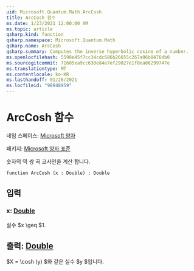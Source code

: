 ```yaml
---
uid: Microsoft.Quantum.Math.ArcCosh
title: ArcCosh 함수
ms.date: 1/23/2021 12:00:00 AM
ms.topic: article
qsharp.kind: function
qsharp.namespace: Microsoft.Quantum.Math
qsharp.name: ArcCosh
qsharp.summary: Computes the inverse hyperbolic cosine of a number.
ms.openlocfilehash: 5598e45f7cc34cdc686b26655c267a06b8476db0
ms.sourcegitcommit: 71605ea9cc630e84e7ef29027e1f0ea06299747e
ms.translationtype: MT
ms.contentlocale: ko-KR
ms.lasthandoff: 01/26/2021
ms.locfileid: "98848959"
---
```

# <a name="arccosh-function"></a>ArcCosh 함수

네임 스페이스: [Microsoft 양자](xref:Microsoft.Quantum.Math)

패키지: [Microsoft 양자 표준](https://nuget.org/packages/Microsoft.Quantum.Standard)


숫자의 역 쌍 곡 코사인을 계산 합니다.

```qsharp
function ArcCosh (x : Double) : Double
```


## <a name="input"></a>입력

### <a name="x--double"></a>x: [Double](xref:microsoft.quantum.lang-ref.double)

실수 $x \geq $1.



## <a name="output--double"></a>출력: [Double](xref:microsoft.quantum.lang-ref.double)

$X = \cosh (y) $와 같은 실수 $y $입니다.